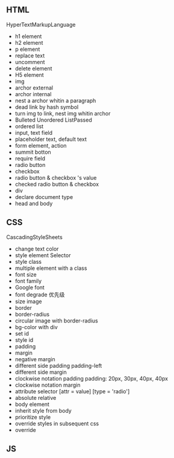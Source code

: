 ## HTML

HyperTextMarkupLanguage

- h1 element
- h2 element
- p element
- replace text
- uncomment 
- delete element
- H5 element
- img
- archor external
- archor internal
- nest a archor whitin a paragraph
- dead link by hash symbol
- turn img to link, nest img whitin archor
- Bulleted Unordered ListPassed
- ordered list
- input, text field
- placeholder text, default text
- form element, action
- summit botton
- require field
- radio button
- checkbox
- radio button & checkbox 's value
- checked radio button & checkbox
- div
- declare document type
- head and body

## CSS

CascadingStyleSheets

- change text color
- style element Selector
- style         class
- multiple element with a class
- font size
- font family
- Google font
- font degrade 优先级
- size image
- border
- border-radius
- circular image with border-radius
- bg-color with div
- set id
- style id
- padding
- margin
- negative margin
- different side padding padding-left
- different side margin
- clockwise notation padding padding: 20px, 30px, 40px, 40px
- clockwise notation margin
- attribute selector [attr = value] [type = 'radio']
- absolute relative
- body element
- inherit style from body
- prioritize style
- override styles in subsequent css
- override
## JS